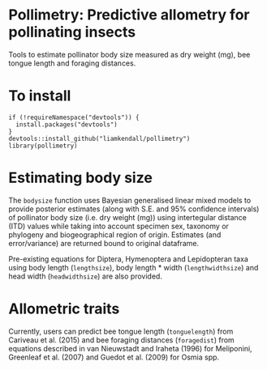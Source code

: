 Pollimetry: Predictive allometry for pollinating insects
==========

Tools to estimate pollinator body size measured as dry weight (mg), bee tongue length and foraging distances.

To install
==========
```
if (!requireNamespace("devtools")) {
  install.packages("devtools")
}
devtools::install_github("liamkendall/pollimetry")
library(pollimetry)
```

Estimating body size
====================

The `bodysize` function uses Bayesian generalised linear mixed models to provide posterior estimates (along with S.E. and 95% confidence intervals) of pollinator body size (i.e. dry weight (mg)) using intertegular distance (ITD) values while taking into account specimen sex, taxonomy or phylogeny and biogeographical region of origin. Estimates (and error/variance) are returned bound to original dataframe.

Pre-existing equations for Diptera, Hymenoptera and Lepidopteran taxa using body length (`lengthsize`), body length * width (`lengthwidthsize`) and head width (`headwidthsize`) are also provided.

Allometric traits
=================

Currently, users can predict bee tongue length (`tonguelength`) from Cariveau et al. (2015) and bee foraging distances (`foragedist`) from equations described in van Nieuwstadt and Iraheta (1996) for Meliponini, Greenleaf et al. (2007) and Guedot et al. (2009) for Osmia spp.
